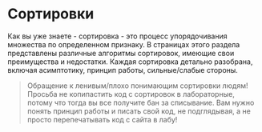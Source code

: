 # Сортировки

Как вы уже знаете - сортировка - это процесс упорядочивания множества по определенном признаку. В страницах этого раздела представлены различные алгоритмы сортировок, имеющие свои преимущества и недостатки. Каждая сортировка детально разобрана, включая асимптотику, принцип работы, сильные/слабые стороны. 

>Обращение к ленивым/плохо понимающим сортировки людям! Просьба не копипастить код с сортировок в лабораторные, потому что тогда вы все получите бан за списывание. Вам нужно понять принцип работы и писать свой код, не подглядывая, а не просто перепечатывать код с сайта в лабу!